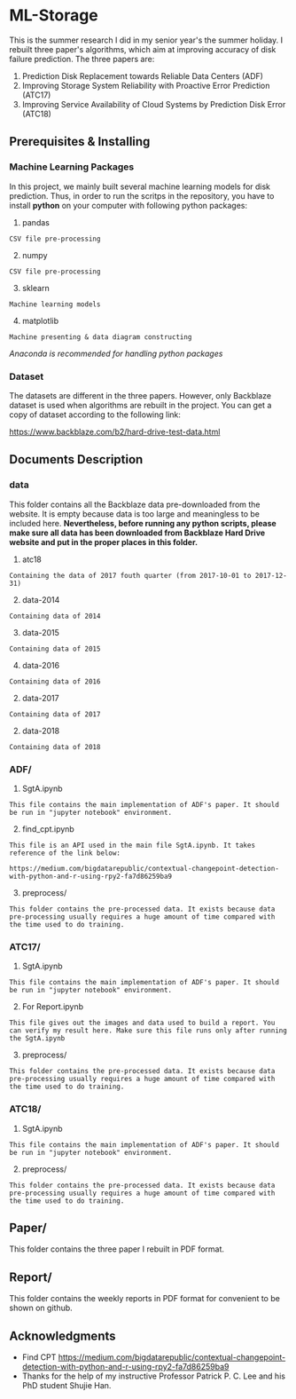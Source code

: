 # ML-Storage

This is the summer research I did in my senior year's the summer holiday. I rebuilt three paper's algorithms, which aim at improving accuracy of disk failure prediction. The three papers are: 
1. Prediction Disk Replacement towards Reliable Data Centers (ADF)
2. Improving Storage System Reliability with Proactive Error Prediction (ATC17)
3. Improving Service Availability of Cloud Systems by Prediction Disk Error (ATC18)

## Prerequisites & Installing

### Machine Learning Packages

In this project, we mainly built several machine learning models for disk prediction. Thus, in order to run the scritps in the repository, you have to install **python** on your computer with following python packages:
  1. pandas
  
    CSV file pre-processing
    
  2. numpy
  
    CSV file pre-processing
    
  3. sklearn
  
    Machine learning models
    
  4. matplotlib
  
    Machine presenting & data diagram constructing 
    
*Anaconda is recommended for handling python packages* 

### Dataset

The datasets are different in the three papers. However, only Backblaze dataset is used when algorithms are rebuilt in the project. You can get a copy of dataset according to the following link:

https://www.backblaze.com/b2/hard-drive-test-data.html

## Documents Description

### data

This folder contains all the Backblaze data pre-downloaded from the website. It is empty because data is too large and meaningless to be included here. **Nevertheless, before running any python scripts, please make sure all data has been downloaded from Backblaze Hard Drive website and put in the proper places in this folder.**

  1. atc18
    
    Containing the data of 2017 fouth quarter (from 2017-10-01 to 2017-12-31) 
    
  2. data-2014 
    
    Containing data of 2014
  
  3. data-2015 
    
    Containing data of 2015
  
  4. data-2016 
    
    Containing data of 2016
  
  2. data-2017 
    
    Containing data of 2017
  
  2. data-2018 
    
    Containing data of 2018
   

### ADF/

  1. SgtA.ipynb

    This file contains the main implementation of ADF's paper. It should be run in "jupyter notebook" environment. 

  2. find_cpt.ipynb
    
    This file is an API used in the main file SgtA.ipynb. It takes reference of the link below:
    
    https://medium.com/bigdatarepublic/contextual-changepoint-detection-with-python-and-r-using-rpy2-fa7d86259ba9
    
  3. preprocess/
  
    This folder contains the pre-processed data. It exists because data pre-processing usually requires a huge amount of time compared with the time used to do training.

### ATC17/
   1. SgtA.ipynb

    This file contains the main implementation of ADF's paper. It should be run in "jupyter notebook" environment. 

  2. For Report.ipynb
    
    This file gives out the images and data used to build a report. You can verify my result here. Make sure this file runs only after running the SgtA.ipynb
    
  3. preprocess/
  
    This folder contains the pre-processed data. It exists because data pre-processing usually requires a huge amount of time compared with the time used to do training.

### ATC18/
  1. SgtA.ipynb

    This file contains the main implementation of ADF's paper. It should be run in "jupyter notebook" environment. 

  2. preprocess/
  
    This folder contains the pre-processed data. It exists because data pre-processing usually requires a huge amount of time compared with the time used to do training.

## Paper/

This folder contains the three paper I rebuilt in PDF format.

## Report/

This folder contains the weekly reports in PDF format for convenient to be shown on github.

## Acknowledgments

* Find CPT
  https://medium.com/bigdatarepublic/contextual-changepoint-detection-with-python-and-r-using-rpy2-fa7d86259ba9
* Thanks for the help of my instructive Professor Patrick P. C. Lee and his PhD student Shujie Han.
